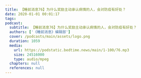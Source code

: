 ```yaml
---
title: 【睡前消息76】为什么奖励主动承认病情的人，会对防疫有好处？
date: 2020-01-01 00:01:17
tags:
podcast:
  subtitle: 【睡前消息76】为什么奖励主动承认病情的人，会对防疫有好处？
  authors: ['《睡前消息》编辑部']
  cover: /podcasts/main/assets/logo.png
  duration: 1059
  media:
    url: https://podstatic.bedtime.news/main/1-100/76.mp3
    size: 24516000
    type: audio/mpeg
  chapters: null
  references: null
---
```

